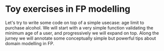 # Toy exercises in FP modelling 

Let's try to write some code on top of a simple usecase: age limit to purchase alcohol. We will start with a very simple function validating the minimum age of a user, and progressively we will expand on top. Along the jurney we will annotate some conceptually simple but powerful tips about domain modelling in FP. 



